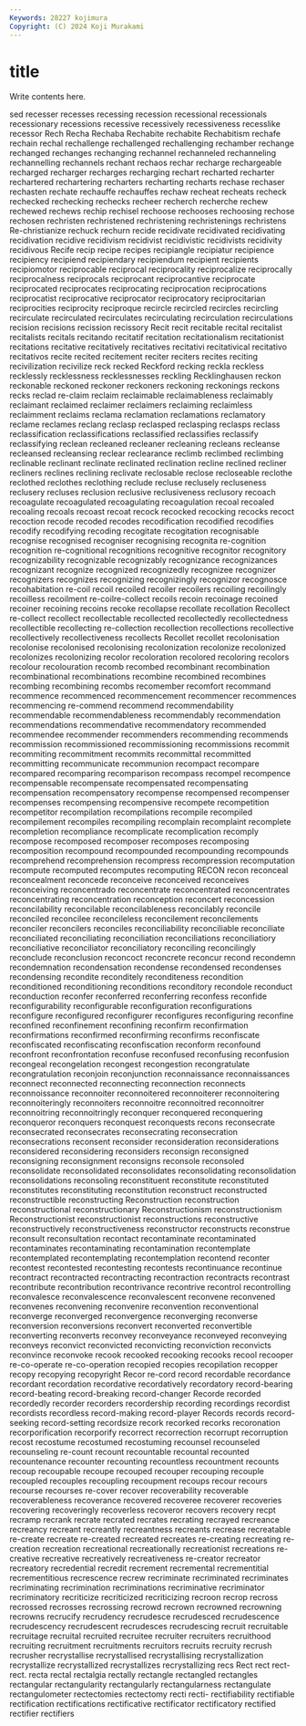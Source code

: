 ```yaml
---
Keywords: 28227 kojimura
Copyright: (C) 2024 Koji Murakami
---
```


# title

Write contents here.



sed
recesser recesses recessing recession recessional recessionals recessionary recessions recessive recessively
recessiveness recesslike recessor Rech Recha Rechaba Rechabite rechabite Rechabitism rechafe
rechain rechal rechallenge rechallenged rechallenging rechamber rechange rechanged rechanges rechanging
rechannel rechanneled rechanneling rechannelling rechannels rechant rechaos rechar recharge rechargeable
recharged recharger recharges recharging rechart recharted recharter rechartered rechartering recharters
recharting recharts rechase rechaser rechasten rechate rechauffe rechauffes rechaw recheat
recheats recheck rechecked rechecking rechecks recheer recherch recherche rechew rechewed
rechews rechip rechisel rechoose rechooses rechoosing rechose rechosen rechristen rechristened
rechristening rechristenings rechristens Re-christianize rechuck rechurn recide recidivate recidivated recidivating
recidivation recidive recidivism recidivist recidivistic recidivists recidivity recidivous Recife recip
recipe recipes recipiangle recipiatur recipience recipiency recipiend recipiendary recipiendum recipient
recipients recipiomotor reciprocable reciprocal reciprocality reciprocalize reciprocally reciprocalness reciprocals reciprocant
reciprocantive reciprocate reciprocated reciprocates reciprocating reciprocation reciprocations reciprocatist reciprocative reciprocator
reciprocatory reciprocitarian reciprocities reciprocity reciproque recircle recircled recircles recircling recirculate
recirculated recirculates recirculating recirculation recirculations recision recisions recission recissory Recit
recit recitable recital recitalist recitalists recitals recitando recitatif recitation recitationalism
recitationist recitations recitative recitatively recitatives recitativi recitativical recitativo recitativos recite
recited recitement reciter reciters recites reciting recivilization recivilize reck recked
Reckford recking reckla reckless recklessly recklessness recklessnesses reckling Recklinghausen reckon
reckonable reckoned reckoner reckoners reckoning reckonings reckons recks reclad re-claim
reclaim reclaimable reclaimableness reclaimably reclaimant reclaimed reclaimer reclaimers reclaiming reclaimless
reclaimment reclaims reclama reclamation reclamations reclamatory reclame reclames reclang reclasp
reclasped reclasping reclasps reclass reclassification reclassifications reclassified reclassifies reclassify reclassifying
reclean recleaned recleaner recleaning recleans recleanse recleansed recleansing reclear reclearance
reclimb reclimbed reclimbing reclinable reclinant reclinate reclinated reclination recline reclined
recliner recliners reclines reclining reclivate reclosable reclose recloseable reclothe reclothed
reclothes reclothing reclude recluse reclusely recluseness reclusery recluses reclusion reclusive
reclusiveness reclusory recoach recoagulate recoagulated recoagulating recoagulation recoal recoaled recoaling
recoals recoast recoat recock recocked recocking recocks recoct recoction recode
recoded recodes recodification recodified recodifies recodify recodifying recoding recogitate recogitation
recognisable recognise recognised recogniser recognising recognita re-cognition recognition re-cognitional recognitions
recognitive recognitor recognitory recognizability recognizable recognizably recognizance recognizances recognizant recognize
recognized recognizedly recognizee recognizer recognizers recognizes recognizing recognizingly recognizor recognosce
recohabitation re-coil recoil recoiled recoiler recoilers recoiling recoilingly recoilless recoilment
re-coilre-collect recoils recoin recoinage recoined recoiner recoining recoins recoke recollapse
recollate recollation Recollect re-collect recollect recollectable recollected recollectedly recollectedness recollectible
recollecting re-collection recollection recollections recollective recollectively recollectiveness recollects Recollet recollet
recolonisation recolonise recolonised recolonising recolonization recolonize recolonized recolonizes recolonizing recolor
recoloration recolored recoloring recolors recolour recolouration recomb recombed recombinant recombination
recombinational recombinations recombine recombined recombines recombing recombining recombs recomember recomfort
recommand recommence recommenced recommencement recommencer recommences recommencing re-commend recommend recommendability
recommendable recommendableness recommendably recommendation recommendations recommendative recommendatory recommended recommendee recommender
recommenders recommending recommends recommission recommissioned recommissioning recommissions recommit recommiting recommitment
recommits recommittal recommitted recommitting recommunicate recommunion recompact recompare recompared recomparing
recomparison recompass recompel recompence recompensable recompensate recompensated recompensating recompensation recompensatory
recompense recompensed recompenser recompenses recompensing recompensive recompete recompetition recompetitor recompilation
recompilations recompile recompiled recompilement recompiles recompiling recomplain recomplaint recomplete recompletion
recompliance recomplicate recomplication recomply recompose recomposed recomposer recomposes recomposing recomposition
recompound recompounded recompounding recompounds recomprehend recomprehension recompress recompression recomputation recompute
recomputed recomputes recomputing RECON recon reconceal reconcealment reconcede reconceive reconceived
reconceives reconceiving reconcentrado reconcentrate reconcentrated reconcentrates reconcentrating reconcentration reconception reconcert
reconcession reconcilability reconcilable reconcilableness reconcilably reconcile reconciled reconcilee reconcileless reconcilement
reconcilements reconciler reconcilers reconciles reconciliability reconciliable reconciliate reconciliated reconciliating reconciliation
reconciliations reconciliatiory reconciliative reconciliator reconciliatory reconciling reconcilingly reconclude reconclusion reconcoct
reconcrete reconcur recond recondemn recondemnation recondensation recondense recondensed recondenses recondensing
recondite reconditely reconditeness recondition reconditioned reconditioning reconditions reconditory recondole reconduct
reconduction reconfer reconferred reconferring reconfess reconfide reconfigurability reconfigurable reconfiguration reconfigurations
reconfigure reconfigured reconfigurer reconfigures reconfiguring reconfine reconfined reconfinement reconfining reconfirm
reconfirmation reconfirmations reconfirmed reconfirming reconfirms reconfiscate reconfiscated reconfiscating reconfiscation reconform
reconfound reconfront reconfrontation reconfuse reconfused reconfusing reconfusion recongeal recongelation recongest
recongestion recongratulate recongratulation reconjoin reconjunction reconnaissance reconnaissances reconnect reconnected reconnecting
reconnection reconnects reconnoissance reconnoiter reconnoitered reconnoiterer reconnoitering reconnoiteringly reconnoiters reconnoitre
reconnoitred reconnoitrer reconnoitring reconnoitringly reconquer reconquered reconquering reconqueror reconquers reconquest
reconquests recons reconsecrate reconsecrated reconsecrates reconsecrating reconsecration reconsecrations reconsent reconsider
reconsideration reconsiderations reconsidered reconsidering reconsiders reconsign reconsigned reconsigning reconsignment reconsigns
reconsole reconsoled reconsolidate reconsolidated reconsolidates reconsolidating reconsolidation reconsolidations reconsoling reconstituent
reconstitute reconstituted reconstitutes reconstituting reconstitution reconstruct reconstructed reconstructible reconstructing Reconstruction
reconstruction reconstructional reconstructionary Reconstructionism reconstructionism Reconstructionist reconstructionist reconstructions reconstructive reconstructively
reconstructiveness reconstructor reconstructs reconstrue reconsult reconsultation recontact recontaminate recontaminated recontaminates
recontaminating recontamination recontemplate recontemplated recontemplating recontemplation recontend reconter recontest recontested
recontesting recontests recontinuance recontinue recontract recontracted recontracting recontraction recontracts recontrast
recontribute recontribution recontrivance recontrive recontrol recontrolling reconvalesce reconvalescence reconvalescent reconvene
reconvened reconvenes reconvening reconvenire reconvention reconventional reconverge reconverged reconvergence reconverging
reconverse reconversion reconversions reconvert reconverted reconvertible reconverting reconverts reconvey reconveyance
reconveyed reconveying reconveys reconvict reconvicted reconvicting reconviction reconvicts reconvince reconvoke
recook recooked recooking recooks recool recooper re-co-operate re-co-operation recopied recopies
recopilation recopper recopy recopying recopyright Recor re-cord record recordable recordance
recordant recordation recordative recordatively recordatory record-bearing record-beating record-breaking record-changer Recorde
recorded recordedly recorder recorders recordership recording recordings recordist recordists recordless
record-making record-player Records records record-seeking record-setting recordsize recork recorked recorks
recoronation recorporification recorporify recorrect recorrection recorrupt recorruption recost recostume recostumed
recostuming recounsel recounseled recounseling re-count recount recountable recountal recounted recountenance
recounter recounting recountless recountment recounts recoup recoupable recoupe recouped recouper
recouping recouple recoupled recouples recoupling recoupment recoups recour recours recourse
recourses re-cover recover recoverability recoverable recoverableness recoverance recovered recoveree recoverer
recoveries recovering recoveringly recoverless recoveror recovers recovery recpt recramp recrank
recrate recrated recrates recrating recrayed recreance recreancy recreant recreantly recreantness
recreants recrease recreatable re-create recreate re-created recreated recreates re-creating recreating
re-creation recreation recreational recreationally recreationist recreations re-creative recreative recreatively recreativeness
re-creator recreator recreatory recredential recredit recrement recremental recrementitial recrementitious recrescence
recrew recriminate recriminated recriminates recriminating recrimination recriminations recriminative recriminator recriminatory
recriticize recriticized recriticizing recroon recrop recross recrossed recrosses recrossing recrowd
recrown recrowned recrowning recrowns recrucify recrudency recrudesce recrudesced recrudescence recrudescency
recrudescent recrudesces recrudescing recruit recruitable recruitage recruital recruited recruitee recruiter
recruiters recruithood recruiting recruitment recruitments recruitors recruits recruity recrush recrusher
recrystallise recrystallised recrystallising recrystallization recrystallize recrystallized recrystallizes recrystallizing recs Rect
rect rect- rect. recta rectal rectalgia rectally rectangle rectangled rectangles
rectangular rectangularity rectangularly rectangularness rectangulate rectangulometer rectectomies rectectomy recti recti-
rectifiability rectifiable rectification rectifications rectificative rectificator rectificatory rectified rectifier rectifiers
